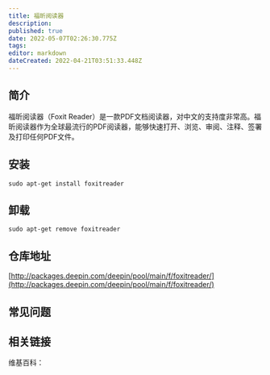 ```yaml
---
title: 福昕阅读器
description: 
published: true
date: 2022-05-07T02:26:30.775Z
tags: 
editor: markdown
dateCreated: 2022-04-21T03:51:33.448Z
---
```


## 简介

福昕阅读器（Foxit Reader）是一款PDF文档阅读器，对中文的支持度非常高。福昕阅读器作为全球最流行的PDF阅读器，能够快速打开、浏览、审阅、注释、签署及打印任何PDF文件。

## 安装

`sudo apt-get install foxitreader`

## 卸载

`sudo apt-get remove foxitreader`

## 仓库地址

[http://packages.deepin.com/deepin/pool/main/f/foxitreader/](http://packages.deepin.com/deepin/pool/main/f/foxitreader/)


## 常见问题


## 相关链接

维基百科：